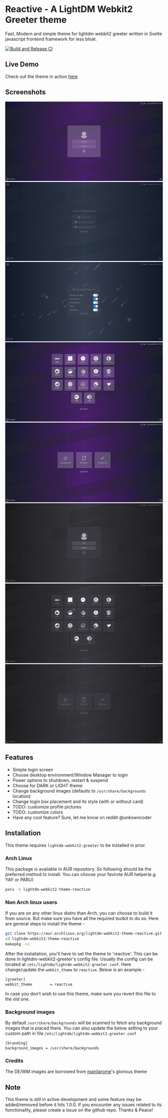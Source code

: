 # Reactive - A LightDM Webkit2 Greeter theme

Fast, Modern and simple theme for lightdm webkit2 greeter written in Svelte javascript frontend framework for less bloat.

[![Build and Release CI](https://github.com/gitneeraj/lightdm-webkit2-theme-reactive/actions/workflows/build.yml/badge.svg)](https://github.com/gitneeraj/lightdm-webkit2-theme-reactive/actions/workflows/build.yml)

## Live Demo

Check out the theme in action [here](https://gitneeraj.github.io/lightdm-webkit2-theme-reactive/)

## Screenshots

![login screen](docs/images/login.png)
![theme config](docs/images/theme-config.png)
![background patterns](docs/images/bg-patterns.png)
![desktop env screen](docs/images/de-list.png)
![power options screen](docs/images/power.png)
![dark login screen](docs/images/dark-login.png)
![dark de list screen](docs/images/dark-de-list.png)
![dark power screen](docs/images/dark-power.png)

## Features

- Simple login screen
- Choose desktop environment/Window Manager to login
- Power options to shutdown, restart & suspend
- Choose for DARK or LIGHT theme
- Change background images (defaults to `/usr/share/backgrounds` location)
- Change login box placement and its style (with or without card)
- TODO: customize profile pictures
- TODO: customize colors 
- Have any cool feature? Sure, let me know on reddit @unkowncoder

## Installation

This theme requires `lightdm-webkit2-greeter` to be installed in prior.

### Arch Linux

This package is available in AUR repository. So following should be the preferred method to install. You can choose your favirote AUR helper(e.g. YAY or PARU)

```sh
paru -S lightdm-webkit2-theme-reactive
```

### Non Arch linux users

If you are on any other linux distro than Arch, you can choose to build it from source. But make sure you have all the required toolkit to do so. Here are general steps to install the theme -

```sh
git clone https://aur.archlinux.org/lightdm-webkit2-theme-reactive.git
cd lightdm-webkit2-theme-reactive
makepkg -si
```

After the installation, you'll have to set the theme to 'reactive'. This can be done in lightdm-webkit2-greeter's config file. Usually the config can be located at `/etc/lightdm/lightdm-webkit2-greeter.conf`. Here change/update the `webkit_theme` to `reactive`. Below is an example - 

```
[greeter]
webkit_theme        = reactive
```
In case you don't wish to use this theme, make sure you revert this file to the old one.

### Background images
By default `/usr/share/backgrounds` will be scanned to fetch any background images that is placed there. You can also update the below setting to your custom path in file `/etc/lightdm/lightdm-webkit2-greeter.conf` 

```
[branding]
background_images = /usr/share/backgrounds
```

### Credits

The DE/WM images are borrowed from [manilarome](https://github.com/manilarome)'s glorious theme

## Note

This theme is still in active development and some feature may be added/removed before it hits 1.0.0. If you encounter any issues related to its functionality, please create a issue on the github repo. Thanks & Peace!
